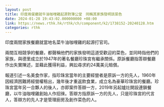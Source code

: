 ```yaml
---
layout: post
title: 印度兩餐廳就牛油咖哩雞起源對簿公堂　同稱其家族發明該菜色
date: 2024-01-28 19:43:02.000000000 +08:00
link: https://news.rthk.hk/rthk/ch/component/k2/1738152-20240128.htm
categories: rthk
---
```


印度兩間家族餐廳就當地名菜牛油咖哩雞的起源打官司。

兩間互相競爭的餐廳，都聲稱他們的家族發明這道受歡迎的菜色，並同時指他們的家族，與德里成立於1947年的著名餐廳珍珠宮有繼承關係。原訴餐廳指答辯餐廳作出失實陳述，並藉此獲得利益，興訟尋求約24萬美元賠償。

報道引述一名美食作家，指珍珠宮當年的主要經營者是原訴一方的先人，1960年因經濟困難將經營權租出，幾年後才重返飲食業，成立名為豪華珍珠宮的餐廳。珍珠宮當年另一合夥人的後人，亦即案件答辯一方，2019年另起爐灶開設連鎖餐廳，以牛油咖哩雞創始人作招徠。答辯方指原訴一方的先人，只是珍珠宮的代言人，答辯方的先人才是管理廚房及創作菜色的人。
